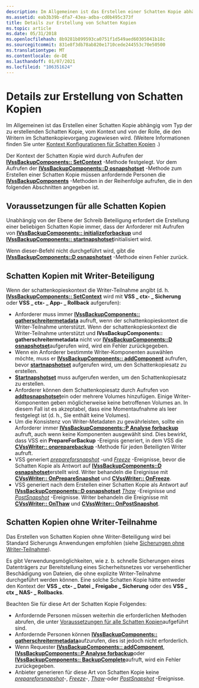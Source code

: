 ```yaml
---
description: Im Allgemeinen ist das Erstellen einer Schatten Kopie abhängig vom Typ der zu erstellenden Schatten Kopie, vom Kontext und von der Rolle, die den Writern im Schattenkopievorgang zugewiesen wird.
ms.assetid: eab3b39b-dfa7-43ea-adba-cd0b495c373f
title: Details zur Erstellung von Schatten Kopien
ms.topic: article
ms.date: 05/31/2018
ms.openlocfilehash: 8b9281b899593ca0751f1d549aed60305041b18c
ms.sourcegitcommit: 831e8f3db78ab820e1710cede244553c70e50500
ms.translationtype: MT
ms.contentlocale: de-DE
ms.lasthandoff: 01/07/2021
ms.locfileid: "106351624"
---
```

# <a name="shadow-copy-creation-details"></a>Details zur Erstellung von Schatten Kopien

Im Allgemeinen ist das Erstellen einer Schatten Kopie abhängig vom Typ der zu erstellenden Schatten Kopie, vom Kontext und von der Rolle, die den Writern im Schattenkopievorgang zugewiesen wird. (Weitere Informationen finden Sie unter [Kontext Konfigurationen für Schatten Kopien](shadow-copy-context-configurations.md) .)

Der Kontext der Schatten Kopie wird durch Aufrufen der [**IVssBackupComponents:: SetContext**](/windows/desktop/api/VsBackup/nf-vsbackup-ivssbackupcomponents-setcontext) -Methode festgelegt. Vor dem Aufrufen der [**IVssBackupComponents::D osnapshotset**](/windows/desktop/api/VsBackup/nf-vsbackup-ivssbackupcomponents-dosnapshotset) -Methode zum Erstellen einer Schatten Kopie müssen anfordernde Personen die [**IVssBackupComponents**](/windows/desktop/api/VsBackup/nl-vsbackup-ivssbackupcomponents) -Methoden in der Reihenfolge aufrufen, die in den folgenden Abschnitten angegeben ist.

## <a name="prerequisites-for-all-shadow-copies"></a>Voraussetzungen für alle Schatten Kopien

Unabhängig von der Ebene der Schreib Beteiligung erfordert die Erstellung einer beliebigen Schatten Kopie immer, dass der Anforderer mit Aufrufen von [**IVssBackupComponents:: initializeforbackup**](/windows/desktop/api/VsBackup/nf-vsbackup-ivssbackupcomponents-initializeforbackup) und [**IVssBackupComponents:: startnapshotset**](/windows/desktop/api/VsBackup/nf-vsbackup-ivssbackupcomponents-startsnapshotset)initialisiert wird.

Wenn dieser-Befehl nicht durchgeführt wird, gibt die [**IVssBackupComponents::D osnapshotset**](/windows/desktop/api/VsBackup/nf-vsbackup-ivssbackupcomponents-dosnapshotset) -Methode einen Fehler zurück.

## <a name="shadow-copies-with-writer-participation"></a>Schatten Kopien mit Writer-Beteiligung

Wenn der schattenkopieskontext die Writer-Teilnahme angibt (d. h. [**IVssBackupComponents:: SetContext**](/windows/desktop/api/VsBackup/nf-vsbackup-ivssbackupcomponents-setcontext) wird mit **VSS \_ ctx- \_ Sicherung** oder **VSS \_ ctx- \_ App- \_ Rollback** aufgerufen):

-   Anforderer muss immer [**IVssBackupComponents:: gatherschreitermetadata**](/windows/desktop/api/VsBackup/nf-vsbackup-ivssbackupcomponents-gatherwritermetadata) aufruft, wenn der schattenkopieskontext die Writer-Teilnahme unterstützt. Wenn der schattenkopieskontext die Writer-Teilnahme unterstützt und **IVssBackupComponents:: gatherschreitermetadata** nicht vor [**IVssBackupComponents::D osnapshotset**](/windows/desktop/api/VsBackup/nf-vsbackup-ivssbackupcomponents-dosnapshotset)aufgerufen wird, wird ein Fehler zurückgegeben.
-   Wenn ein Anforderer bestimmte Writer-Komponenten auswählen möchte, muss er [**IVssBackupComponents:: addComponent**](/windows/desktop/api/VsBackup/nf-vsbackup-ivssbackupcomponents-addcomponent) aufrufen, bevor [**startnapshotset**](/windows/desktop/api/VsBackup/nf-vsbackup-ivssbackupcomponents-startsnapshotset) aufgerufen wird, um den Schattenkopiesatz zu erstellen.
-   [**Startnapshotset**](/windows/desktop/api/VsBackup/nf-vsbackup-ivssbackupcomponents-startsnapshotset) muss aufgerufen werden, um den Schattenkopiesatz zu erstellen.
-   Anforderer können dem Schattenkopiesatz durch Aufrufen von [**addtosnapshotset**](/windows/desktop/api/VsBackup/nf-vsbackup-ivssbackupcomponents-addtosnapshotset)ein oder mehrere Volumes hinzufügen. Einige Writer-Komponenten geben möglicherweise keine betroffenen Volumes an. In diesem Fall ist es akzeptabel, dass eine Momentaufnahme als leer festgelegt ist (d. h., Sie enthält keine Volumes).
-   Um die Konsistenz von Writer-Metadaten zu gewährleisten, sollte ein Anforderer immer [**IVssBackupComponents::P Analyse forbackup**](/windows/desktop/api/VsBackup/nf-vsbackup-ivssbackupcomponents-prepareforbackup) aufruft, auch wenn keine Komponenten ausgewählt sind. Dies bewirkt, dass VSS ein **PrepareForBackup** -Ereignis generiert, in dem VSS die [**CVssWriter:: onpreparebackup**](/windows/desktop/api/VsWriter/nf-vswriter-cvsswriter-onpreparebackup) -Methode für jeden Beteiligten Writer aufruft.
-   VSS generiert [*prepareforsnapshot*](vssgloss-p.md) -und [*Freeze*](vssgloss-f.md) -Ereignisse, bevor die Schatten Kopie als Antwort auf [**IVssBackupComponents::D osnapshotset**](/windows/desktop/api/VsBackup/nf-vsbackup-ivssbackupcomponents-dosnapshotset)erstellt wird. Writer behandeln die Ereignisse mit [**CVssWriter:: OnPrepareSnapshot**](/windows/desktop/api/VsWriter/nf-vswriter-cvsswriter-onpreparesnapshot) und [**CVssWriter:: OnFreeze**](/windows/desktop/api/VsWriter/nf-vswriter-cvsswriter-onfreeze).
-   VSS generiert nach dem Erstellen einer Schatten Kopie als Antwort auf [**IVssBackupComponents::D osnapshotset**](/windows/desktop/api/VsBackup/nf-vsbackup-ivssbackupcomponents-dosnapshotset) [*Thaw*](vssgloss-t.md) -Ereignisse und [*PostSnapshot*](vssgloss-p.md) -Ereignisse. Writer behandeln die Ereignisse mit [**CVssWriter:: OnThaw**](/windows/desktop/api/VsWriter/nf-vswriter-cvsswriter-onthaw) und [**CVssWriter:: OnPostSnapshot**](/windows/desktop/api/VsWriter/nf-vswriter-cvsswriter-onpostsnapshot).

## <a name="shadow-copies-without-writer-participation"></a>Schatten Kopien ohne Writer-Teilnahme

Das Erstellen von Schatten Kopien ohne Writer-Beteiligung wird bei Standard Sicherungs Anwendungen empfohlen (siehe [Sicherungen ohne Writer-Teilnahme](backups-without-writer-participation.md)).

Es gibt Verwendungsmöglichkeiten, wie z. b. schnelle Sicherungen eines Datenträgers zur Bereitstellung eines Sicherheitsnetzes vor versehentlicher Beschädigung von Dateien, die ohne explizite Writer-Teilnahme durchgeführt werden können. Eine solche Schatten Kopie hätte entweder den Kontext der **VSS \_ ctx- \_ Datei \_ Freigabe \_ Sicherung** oder des **VSS \_ ctx \_ NAS- \_ Rollbacks**.

Beachten Sie für diese Art der Schatten Kopie Folgendes:

-   Anfordernde Personen müssen weiterhin die erforderlichen Methoden abrufen, die unter [Voraussetzungen für alle Schatten Kopien](#prerequisites-for-all-shadow-copies)aufgeführt sind.
-   Anfordernde Personen können [**IVssBackupComponents:: gatherschreitermetadata**](/windows/desktop/api/VsBackup/nf-vsbackup-ivssbackupcomponents-gatherwritermetadata)aufzurufen, dies ist jedoch nicht erforderlich.
-   Wenn Requester [**IVssBackupComponents:: addComponent**](/windows/desktop/api/VsBackup/nf-vsbackup-ivssbackupcomponents-addcomponent), [**IVssBackupComponents::P Analyse forbackup**](/windows/desktop/api/VsBackup/nf-vsbackup-ivssbackupcomponents-prepareforbackup)oder [**IVssBackupComponents:: BackupComplete**](/windows/desktop/api/VsBackup/nf-vsbackup-ivssbackupcomponents-backupcomplete)aufruft, wird ein Fehler zurückgegeben.
-   Anbieter generieren für diese Art von Schatten Kopie keine [*prepareforsnapshot*](vssgloss-p.md)-, [*Freeze*](vssgloss-f.md)-, [*Thaw*](vssgloss-t.md)-oder [*PostSnapshot*](vssgloss-p.md) -Ereignisse.

 

 




